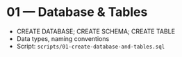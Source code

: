 # 01 — Database & Tables

- CREATE DATABASE; CREATE SCHEMA; CREATE TABLE
- Data types, naming conventions
- Script: `scripts/01-create-database-and-tables.sql`
